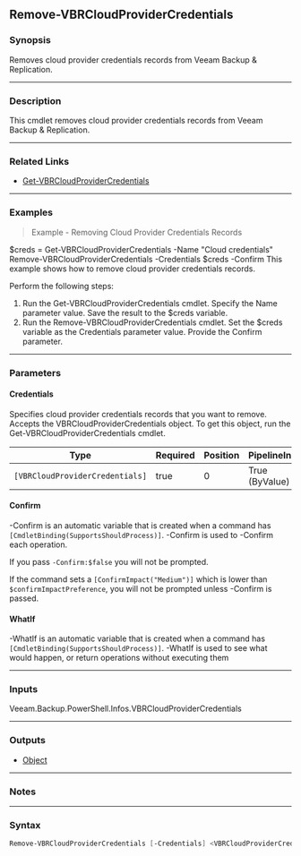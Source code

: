 Remove-VBRCloudProviderCredentials
----------------------------------

### Synopsis
Removes cloud provider credentials records from Veeam Backup & Replication.

---

### Description

This cmdlet removes cloud provider credentials records from Veeam Backup & Replication.

---

### Related Links
* [Get-VBRCloudProviderCredentials](Get-VBRCloudProviderCredentials)

---

### Examples
> Example - Removing Cloud Provider Credentials Records

$creds = Get-VBRCloudProviderCredentials -Name "Cloud credentials"
Remove-VBRCloudProviderCredentials -Credentials $creds -Confirm
This example shows how to remove cloud provider credentials records.

Perform the following steps:
1. Run the Get-VBRCloudProviderCredentials cmdlet. Specify the Name parameter value. Save the result to the $creds variable.
2. Run the Remove-VBRCloudProviderCredentials cmdlet. Set the $creds variable as the Credentials parameter value. Provide the Confirm parameter.

---

### Parameters
#### **Credentials**
Specifies cloud provider credentials records that you want to remove. Accepts the VBRCloudProviderCredentials object. To get this object, run the Get-VBRCloudProviderCredentials cmdlet.

|Type                           |Required|Position|PipelineInput |
|-------------------------------|--------|--------|--------------|
|`[VBRCloudProviderCredentials]`|true    |0       |True (ByValue)|

#### **Confirm**
-Confirm is an automatic variable that is created when a command has ```[CmdletBinding(SupportsShouldProcess)]```.
-Confirm is used to -Confirm each operation.

If you pass ```-Confirm:$false``` you will not be prompted.

If the command sets a ```[ConfirmImpact("Medium")]``` which is lower than ```$confirmImpactPreference```, you will not be prompted unless -Confirm is passed.

#### **WhatIf**
-WhatIf is an automatic variable that is created when a command has ```[CmdletBinding(SupportsShouldProcess)]```.
-WhatIf is used to see what would happen, or return operations without executing them

---

### Inputs
Veeam.Backup.PowerShell.Infos.VBRCloudProviderCredentials

---

### Outputs
* [Object](https://learn.microsoft.com/en-us/dotnet/api/System.Object)

---

### Notes

---

### Syntax
```PowerShell
Remove-VBRCloudProviderCredentials [-Credentials] <VBRCloudProviderCredentials> [-Confirm] [-WhatIf] [<CommonParameters>]
```
